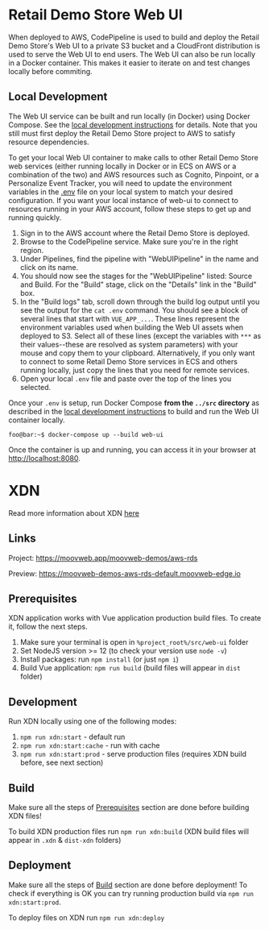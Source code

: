 # Retail Demo Store Web UI

When deployed to AWS, CodePipeline is used to build and deploy the Retail Demo Store's Web UI to a private S3 bucket and a CloudFront distribution is used to serve the Web UI to end users. The Web UI can also be run locally in a Docker container. This makes it easier to iterate on and test changes locally before commiting.

## Local Development

The Web UI service can be built and run locally (in Docker) using Docker Compose. See the [local development instructions](../) for details. Note that you still must first deploy the Retail Demo Store project to AWS to satisfy resource dependencies.

To get your local Web UI container to make calls to other Retail Demo Store web services (either running locally in Docker or in ECS on AWS or a combination of the two) and AWS resources such as Cognito, Pinpoint, or a Personalize Event Tracker, you will need to update the environment variables in the [.env](./env) file on your local system to match your desired configuration. If you want your local instance of web-ui to connect to resources running in your AWS account, follow these steps to get up and running quickly.

1. Sign in to the AWS account where the Retail Demo Store is deployed.
2. Browse to the CodePipeline service. Make sure you're in the right region.
3. Under Pipelines, find the pipeline with "WebUIPipeline" in the name and click on its name.
4. You should now see the stages for the "WebUIPipeline" listed: Source and Build. For the "Build" stage, click on the "Details" link in the "Build" box.
5. In the "Build logs" tab, scroll down through the build log output until you see the output for the `cat .env` command. You should see a block of several lines that start with `VUE_APP_...`. These lines represent the environment variables used when building the Web UI assets when deployed to S3. Select all of these lines (except the variables with `***` as their values--these are resolved as system parameters) with your mouse and copy them to your clipboard. Alternatively, if you only want to connect to some Retail Demo Store services in ECS and others running locally, just copy the lines that you need for remote services.
6. Open your local `.env` file and paste over the top of the lines you selected.

Once your `.env` is setup, run Docker Compose **from the `../src` directory** as described in the [local development instructions](../) to build and run the Web UI container locally.

```console
foo@bar:~$ docker-compose up --build web-ui
```

Once the container is up and running, you can access it in your browser at [http://localhost:8080](http://localhost:8080).

# XDN

Read more information about XDN [here](https://developer.moovweb.com/guides/starter)

## Links

Project: https://moovweb.app/moovweb-demos/aws-rds

Preview: https://moovweb-demos-aws-rds-default.moovweb-edge.io

## Prerequisites

XDN application works with Vue application production build files.
To create it, follow the next steps.

1. Make sure your terminal is open in `%project_root%/src/web-ui` folder
2. Set NodeJS version >= 12 (to check your version use `node -v`)
3. Install packages: run `npm install` (or just `npm i`)
4. Build Vue application: `npm run build` (build files will appear in `dist` folder)

## Development

Run XDN locally using one of the following modes:
1. `npm run xdn:start` - default run 
2. `npm run xdn:start:cache` - run with cache
3. `npm run xdn:start:prod` - serve production files (requires XDN build before, see next section)

## Build

Make sure all the steps of [Prerequisites](#Prerequisites) section are done before building XDN files!

To build XDN production files run `npm run xdn:build` (XDN build files will appear in `.xdn` & `dist-xdn` folders)

## Deployment

Make sure all the steps of [Build](#Build) section are done before deployment! 
To check if everything is OK you can try running production build via `npm run xdn:start:prod`.

To deploy files on XDN run `npm run xdn:deploy`